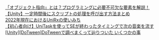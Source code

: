 [「オブジェクト指向」とは？プログラミングに必要不可欠な要素を解説！](https://robo-done.com/blog/2021/04/doneship_object_oriented/)  
[【Unity】一定時間後にスクリプトの処理を呼び出す方法まとめ](https://qiita.com/toRisouP/items/e6d4f114d434ee588044)  
[2022年現在におけるUniRxの使いみち](https://qiita.com/toRisouP/items/af7d32846ab99f493d92)  
[【初心者向け】UniTaskを使ってSEが終わったタイミングで次の音楽を流す](https://qiita.com/matchyy/items/f8bb213267a72922e105)  
[[Unity][DoTween]DoTweenで調べまくって辿りついた いくつかの事](https://qiita.com/3panda/items/0a8c93645087b6b6d728)  
